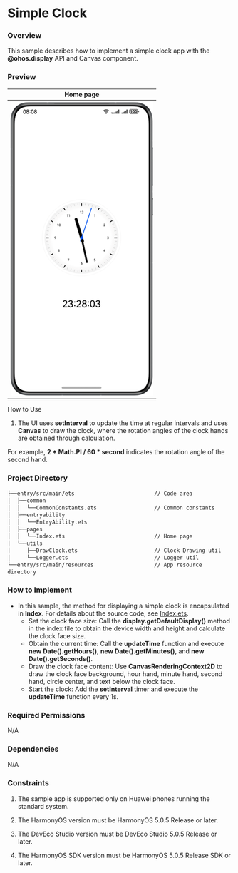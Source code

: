 # Simple Clock

### Overview

This sample describes how to implement a simple clock app with the **@ohos.display** API and Canvas component.

### Preview

| Home page                                  |
|--------------------------------------|
| ![main](screenshots/device/main.png) |

How to Use

1. The UI uses **setInterval** to update the time at regular intervals and uses **Canvas** to draw the clock, where the rotation angles of the clock hands are obtained through calculation.

For example, **2 * Math.PI / 60 * second** indicates the rotation angle of the second hand.

### Project Directory
```
├──entry/src/main/ets                         // Code area
│  ├──common
│  │  └──CommonConstants.ets                  // Common constants
│  ├──entryability
│  │  └──EntryAbility.ets 
│  ├──pages
│  │  └──Index.ets                            // Home page
│  └──utils
│     ├──DrawClock.ets                        // Clock Drawing util
│     └──Logger.ets                           // Logger util
└──entry/src/main/resources                   // App resource directory
```
### How to Implement

* In this sample, the method for displaying a simple clock is encapsulated in **Index**. For details about the source code, see [Index.ets](entry/src/main/ets/pages/Index.ets).
    * Set the clock face size: Call the **display.getDefaultDisplay()** method in the index file to obtain the device width and height and calculate the clock face size.
    * Obtain the current time: Call the **updateTime** function and execute **new Date().getHours()**, **new Date().getMinutes()**, and **new Date().getSeconds()**.
    * Draw the clock face content: Use **CanvasRenderingContext2D** to draw the clock face background, hour hand, minute hand, second hand, circle center, and text below the clock face.
    * Start the clock: Add the **setInterval** timer and execute the **updateTime** function every 1s.

### Required Permissions

N/A

### Dependencies

N/A

### Constraints

1. The sample app is supported only on Huawei phones running the standard system.

2. The HarmonyOS version must be HarmonyOS 5.0.5 Release or later.

3. The DevEco Studio version must be DevEco Studio 5.0.5 Release or later.

4. The HarmonyOS SDK version must be HarmonyOS 5.0.5 Release SDK or later.
